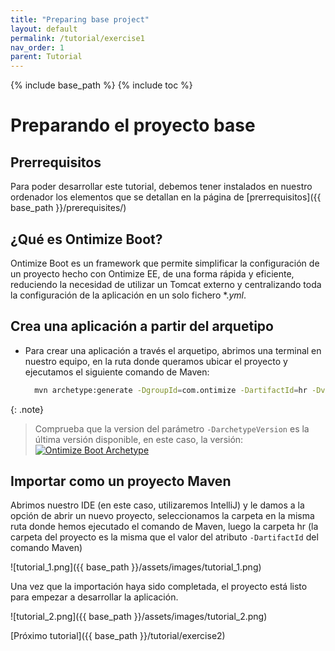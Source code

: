```yaml
---
title: "Preparing base project"
layout: default
permalink: /tutorial/exercise1
nav_order: 1
parent: Tutorial
---
```


{% include base_path %}
{% include toc %}

# Preparando el proyecto base
## Prerrequisitos
Para poder desarrollar este tutorial, debemos tener instalados en nuestro ordenador los elementos que se detallan en la página de [prerrequisitos]({{ base_path }}/prerequisites/)
## ¿Qué es Ontimize Boot?
Ontimize Boot es un framework que permite simplificar la configuración de un proyecto hecho con Ontimize EE, de una forma rápida y eficiente, reduciendo la necesidad de
utilizar un Tomcat externo y centralizando toda la configuración de la aplicación en un solo fichero \*._yml_.
## Crea una aplicación a partir del arquetipo
* Para crear una aplicación a través el arquetipo, abrimos una terminal en nuestro equipo, en la ruta donde queramos ubicar el proyecto y ejecutamos el siguiente comando de Maven:
 
  ```bash
    mvn archetype:generate -DgroupId=com.ontimize -DartifactId=hr -Dversion=1.0.0-SNAPSHOT -Dpackage=com.ontimize.hr -DarchetypeGroupId=com.ontimize -DarchetypeArtifactId=ontimize-boot-backend-archetype -DarchetypeVersion=1.0.10 -DinteractiveMode=false
  ```

{: .note}
> Comprueba que la version del parámetro ```-DarchetypeVersion``` es la última versión disponible, en este caso, la versión: [![Ontimize Boot Archetype](https://img.shields.io/maven-central/v/com.ontimize/ontimize-boot-backend-archetype?label=)](https://maven-badges.herokuapp.com/maven-central/com.ontimize/ontimize-boot-backend-archetype)

 
## Importar como un proyecto Maven 
Abrimos nuestro IDE (en este caso, utilizaremos IntelliJ) y le damos a la opción de abrir un nuevo proyecto, seleccionamos la carpeta en la misma ruta donde hemos ejecutado
el comando de Maven, luego la carpeta hr (la carpeta del proyecto es la misma que el valor del atributo ```-DartifactId``` del comando Maven)

![tutorial_1.png]({{ base_path }}/assets/images/tutorial_1.png)

Una vez que la importación haya sido completada, el proyecto está listo para empezar a desarrollar la aplicación.

![tutorial_2.png]({{ base_path }}/assets/images/tutorial_2.png)

[Próximo tutorial]({{ base_path }}/tutorial/exercise2)